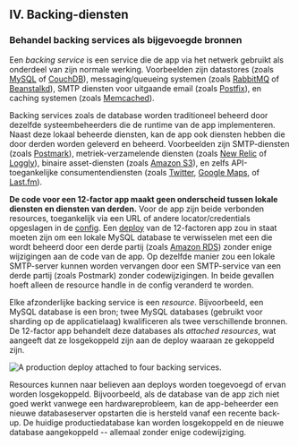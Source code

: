 ## IV. Backing-diensten
### Behandel backing services als bijgevoegde bronnen

Een *backing service* is een service die de app via het netwerk gebruikt als onderdeel van zijn normale werking. Voorbeelden zijn datastores (zoals [MySQL](http://dev.mysql.com/) of [CouchDB](http://couchdb.apache.org/)), messaging/queueing systemen (zoals [RabbitMQ](http://www.rabbitmq.com/) of [Beanstalkd](https://beanstalkd.github.io)), SMTP diensten voor uitgaande email (zoals [Postfix](http://www.postfix.org/)), en caching systemen (zoals [Memcached](http://memcached.org/)).

Backing services zoals de database worden traditioneel beheerd door dezelfde systeembeheerders die de runtime van de app implementeren. Naast deze lokaal beheerde diensten, kan de app ook diensten hebben die door derden worden geleverd en beheerd. Voorbeelden zijn SMTP-diensten (zoals [Postmark](http://postmarkapp.com/)), metriek-verzamelende diensten (zoals [New Relic](http://newrelic.com/) of [Loggly](http://www.loggly.com/)), binaire asset-diensten (zoals [Amazon S3](http://aws.amazon.com/s3/)), en zelfs API-toegankelijke consumentendiensten (zoals [Twitter](http://dev.twitter.com/), [Google Maps](https://developers.google.com/maps/), of [Last.fm](http://www.last.fm/api)).

**De code voor een 12-factor app maakt geen onderscheid tussen lokale diensten en diensten van derden.** Voor de app zijn beide verbonden resources, toegankelijk via een URL of andere locator/credentials opgeslagen in de [config](./config). Een [deploy](./codebase) van de 12-factoren app zou in staat moeten zijn om een lokale MySQL database te verwisselen met een die wordt beheerd door een derde partij (zoals [Amazon RDS](http://aws.amazon.com/rds/)) zonder enige wijzigingen aan de code van de app. Op dezelfde manier zou een lokale SMTP-server kunnen worden vervangen door een SMTP-service van een derde partij (zoals Postmark) zonder codewijzigingen. In beide gevallen hoeft alleen de resource handle in de config veranderd te worden.

Elke afzonderlijke backing service is een *resource*. Bijvoorbeeld, een MySQL database is een bron; twee MySQL databases (gebruikt voor sharding op de applicatielaag) kwalificeren als twee verschillende bronnen. De 12-factor app behandelt deze databases als *attached resources*, wat aangeeft dat ze losgekoppeld zijn aan de deploy waaraan ze gekoppeld zijn.

<img src="/images/attached-resources.png" class="full" alt="A production deploy attached to four backing services." />

Resources kunnen naar believen aan deploys worden toegevoegd of ervan worden losgekoppeld. Bijvoorbeeld, als de database van de app zich niet goed werkt vanwege een hardwareprobleem, kan de app-beheerder een nieuwe databaseserver opstarten die is hersteld vanaf een recente back-up. De huidige productiedatabase kan worden losgekoppeld en de nieuwe database aangekoppeld -- allemaal zonder enige codewijziging.